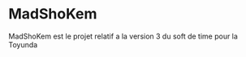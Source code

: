 MadShoKem
=========

MadShoKem est le projet relatif a la version 3 du soft de time pour la Toyunda
